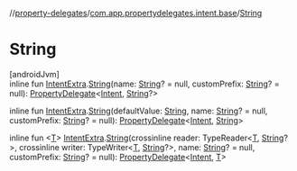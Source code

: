 //[property-delegates](../../index.md)/[com.app.propertydelegates.intent.base](index.md)/[String](-string.md)

# String

[androidJvm]\
inline fun [IntentExtra](../com.app.propertydelegates.intent/-intent-extra/index.md).[String](-string.md)(name: [String](https://kotlinlang.org/api/latest/jvm/stdlib/kotlin/-string/index.html)? = null, customPrefix: [String](https://kotlinlang.org/api/latest/jvm/stdlib/kotlin/-string/index.html)? = null): [PropertyDelegate](../com.app.propertydelegates/-property-delegate/index.md)<[Intent](https://developer.android.com/reference/kotlin/android/content/Intent.html), [String](https://kotlinlang.org/api/latest/jvm/stdlib/kotlin/-string/index.html)?>

inline fun [IntentExtra](../com.app.propertydelegates.intent/-intent-extra/index.md).[String](-string.md)(defaultValue: [String](https://kotlinlang.org/api/latest/jvm/stdlib/kotlin/-string/index.html), name: [String](https://kotlinlang.org/api/latest/jvm/stdlib/kotlin/-string/index.html)? = null, customPrefix: [String](https://kotlinlang.org/api/latest/jvm/stdlib/kotlin/-string/index.html)? = null): [PropertyDelegate](../com.app.propertydelegates/-property-delegate/index.md)<[Intent](https://developer.android.com/reference/kotlin/android/content/Intent.html), [String](https://kotlinlang.org/api/latest/jvm/stdlib/kotlin/-string/index.html)>

inline fun <[T](-string.md)> [IntentExtra](../com.app.propertydelegates.intent/-intent-extra/index.md).[String](-string.md)(crossinline reader: TypeReader<[T](-string.md), [String](https://kotlinlang.org/api/latest/jvm/stdlib/kotlin/-string/index.html)?>, crossinline writer: TypeWriter<[T](-string.md), [String](https://kotlinlang.org/api/latest/jvm/stdlib/kotlin/-string/index.html)?>, name: [String](https://kotlinlang.org/api/latest/jvm/stdlib/kotlin/-string/index.html)? = null, customPrefix: [String](https://kotlinlang.org/api/latest/jvm/stdlib/kotlin/-string/index.html)? = null): [PropertyDelegate](../com.app.propertydelegates/-property-delegate/index.md)<[Intent](https://developer.android.com/reference/kotlin/android/content/Intent.html), [T](-string.md)>
